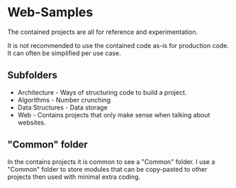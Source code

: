 # Web-Samples

The contained projects are all for reference and experimentation.

It is not recommended to use the contained code as-is for production code.  It can often be simplified per use case.

## Subfolders

 * Architecture - Ways of structuring code to build a project.
 * Algorithms - Number crunching
 * Data Structures - Data storage
 * Web - Contains projects that only make sense when talking about websites.


## "Common" folder

In the contains projects it is common to see a "Common" folder.
I use a "Common" folder to store modules that can be copy-pasted to other projects then used with minimal extra coding.
